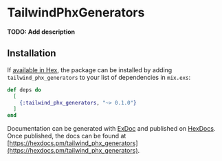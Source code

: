 # TailwindPhxGenerators

**TODO: Add description**

## Installation

If [available in Hex](https://hex.pm/docs/publish), the package can be installed
by adding `tailwind_phx_generators` to your list of dependencies in `mix.exs`:

```elixir
def deps do
  [
    {:tailwind_phx_generators, "~> 0.1.0"}
  ]
end
```

Documentation can be generated with [ExDoc](https://github.com/elixir-lang/ex_doc)
and published on [HexDocs](https://hexdocs.pm). Once published, the docs can
be found at [https://hexdocs.pm/tailwind_phx_generators](https://hexdocs.pm/tailwind_phx_generators).

